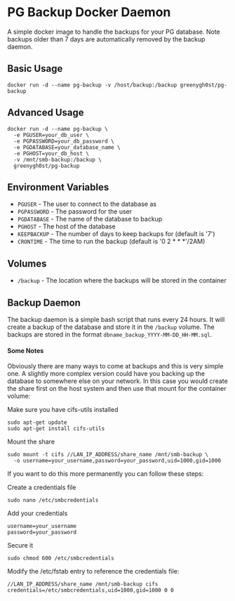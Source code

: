 # PG Backup Docker Daemon
A simple docker image to handle the backups for your PG database. Note backups older than 7 days are automatically removed by the backup daemon.

## Basic Usage
```
docker run -d --name pg-backup -v /host/backup:/backup greenygh0st/pg-backup
```

## Advanced Usage
```
docker run -d --name pg-backup \
  -e PGUSER=your_db_user \
  -e PGPASSWORD=your_db_password \
  -e PGDATABASE=your_database_name \
  -e PGHOST=your_db_host \
  -v /mnt/smb-backup:/backup \
  greenygh0st/pg-backup
```

## Environment Variables
- `PGUSER` - The user to connect to the database as
- `PGPASSWORD` - The password for the user
- `PGDATABASE` - The name of the database to backup
- `PGHOST` - The host of the database
- `KEEPBACKUP` - The number of days to keep backups for (default is '7')
- `CRONTIME` - The time to run the backup (default is '0 2 * * *'/2AM)

## Volumes
- `/backup` - The location where the backups will be stored in the container

## Backup Daemon
The backup daemon is a simple bash script that runs every 24 hours. It will create a backup of the database and store it in the `/backup` volume. The backups are stored in the format `dbname_backup_YYYY-MM-DD_HH-MM.sql`.

#### Some Notes
Obviously there are many ways to come at backups and this is very simple one. A slightly more complex version could have you backing up the database to somewhere else on your network. In this case you would create the share first on the host system and then use that mount for the container volume:

Make sure you have cifs-utils installed
```
sudo apt-get update
sudo apt-get install cifs-utils
```

Mount the share
```
sudo mount -t cifs //LAN_IP_ADDRESS/share_name /mnt/smb-backup \
  -o username=your_username,password=your_password,uid=1000,gid=1000
```

If you want to do this more permanently you can follow these steps:

Create a credentials file
```
sudo nano /etc/smbcredentials
```

Add your credentials
```
username=your_username
password=your_password
```

Secure it
```
sudo chmod 600 /etc/smbcredentials
```

Modify the /etc/fstab entry to reference the credentials file:
```
//LAN_IP_ADDRESS/share_name /mnt/smb-backup cifs credentials=/etc/smbcredentials,uid=1000,gid=1000 0 0
```